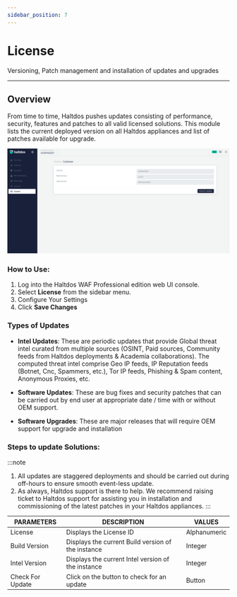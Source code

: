 ```yaml
---
sidebar_position: 7
---
```

# License

Versioning, Patch management and installation of updates and upgrades

---

## Overview

From time to time, Haltdos pushes updates consisting of performance, security, features and patches to all valid licensed solutions. This module lists the current deployed version on all Haltdos appliances and list of patches available for upgrade.

![license](/img/pro-waf/docs/v7/license.png)

### How to Use:
1. Log into the Haltdos WAF Professional edition web UI console.
2. Select **License** from the sidebar menu.
3. Configure Your Settings 
4. Click **Save Changes** 

### Types of Updates

- **Intel Updates**: These are periodic updates that provide Global threat intel curated from multiple sources (OSINT, Paid sources, Community feeds from Haltdos deployments & Academia collaborations). The computed threat intel comprise Geo IP feeds, IP Reputation feeds (Botnet, Cnc, Spammers, etc.), Tor IP feeds, Phishing & Spam content, Anonymous Proxies, etc. 

- **Software Updates**: These are bug fixes and security patches that can be carried out by end user at appropriate date / time with or without OEM support.

- **Software Upgrades**: These are major releases that will require OEM support for upgrade and installation


### Steps to update Solutions:

:::note
1. All updates are staggered deployments and should be carried out during off-hours to ensure smooth event-less update.
2. As always, Haltdos support is there to help. We recommend raising ticket to Haltdos support for assisting you in installation and commissioning of the latest patches in your Haltdos appliances.
:::

| PARAMETERS       | DESCRIPTION                                        | VALUES       |
|------------------|----------------------------------------------------|--------------|
| License          | Displays the License ID                            | Alphanumeric |
| Build Version    | Displays the current Build version of the instance | Integer      |
| Intel Version    | Displays the current Intel version of the instance | Integer      |
| Check For Update | Click on the button to check for an update         | Button       |